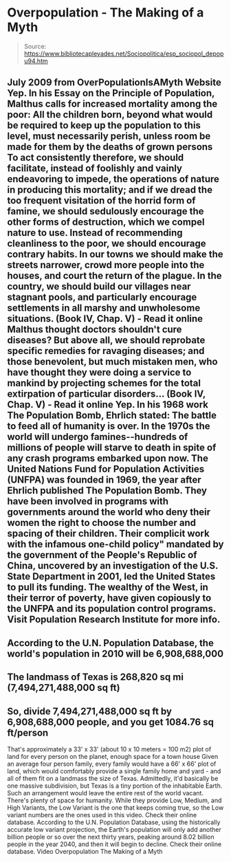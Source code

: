 # Overpopulation - The Making of a Myth

> Source: https://www.bibliotecapleyades.net/Sociopolitica/esp_sociopol_depopu94.htm

July 2009
from
OverPopulationIsAMyth Website
Yep. In his Essay on the Principle of
Population, Malthus calls for increased mortality among the
poor:
All the children born, beyond what would be
required to keep up the population to this level, must necessarily
perish, unless room be made for them by the deaths of grown persons
To act consistently therefore, we should
facilitate, instead of foolishly and vainly endeavoring to impede, the
operations of nature in producing this mortality; and if we dread the
too frequent visitation of the horrid form of famine, we should
sedulously encourage the other forms of destruction, which we compel
nature to use. Instead of recommending cleanliness to the poor, we
should encourage contrary habits.
In our towns we should make the streets
narrower, crowd more people into the houses, and court the return of the
plague. In the country, we should build our villages near stagnant
pools, and particularly encourage settlements in all marshy and
unwholesome situations.
(Book IV, Chap. V) - Read it
online
Malthus thought doctors
shouldn't cure diseases?
But above all, we should reprobate specific
remedies for ravaging diseases; and those benevolent, but much mistaken
men, who have thought they were doing a service to mankind by projecting
schemes for the total extirpation of particular disorders...
(Book IV, Chap. V) - Read it
online
Yep.
In his 1968 work The Population Bomb,
Ehrlich stated:
The battle to feed all of humanity is over.
In the 1970s the world will undergo famines--hundreds of millions of
people will starve to death in spite of any crash programs embarked upon
now.
The United Nations Fund for Population
Activities (UNFPA) was founded in 1969, the year after Ehrlich published
The Population Bomb.
They have been involved in programs with
governments around the world who deny their women the right to choose the
number and spacing of their children. Their complicit work with the infamous
one-child policy" mandated by the government of the People's Republic of
China, uncovered by an investigation of the U.S. State Department in 2001,
led the United States to pull its funding.
The wealthy of the West, in their terror of
poverty, have given copiously to the UNFPA and its population control
programs.
Visit Population
Research Institute for more info.
-
According to the U.N. Population Database,
the world's population in 2010 will be 6,908,688,000
-
The
landmass of Texas is 268,820 sq mi
(7,494,271,488,000 sq ft)
-
So, divide 7,494,271,488,000 sq ft
by 6,908,688,000 people, and you get 1084.76 sq
ft/person
-
That's approximately a 33' x 33' (about
10 x 10 meters = 100 m2) plot of land
for every person on the planet, enough space for a town house
Given an average four person family, every
family would have a 66' x 66' plot of land, which would comfortably provide
a single family home and yard - and all of them fit on a landmass the size
of Texas.
Admittedly, it'd basically be one massive
subdivision, but Texas is a tiny portion of the inhabitable Earth.
Such an arrangement would leave the
entire rest of the world vacant. There's plenty of space for
humanity.
While they
provide Low, Medium, and High Variants, the Low Variant is the one that
keeps coming true, so the Low variant numbers are the ones used in this
video.
Check their
online database.
According to the U.N. Population Database,
using the historically accurate low variant projection, the
Earth's population will only add another billion people or so over the next
thirty years, peaking around 8.02 billion people in the
year 2040, and then
it will begin to decline.
Check their
online database.
Video
Overpopulation
The Making of a Myth
